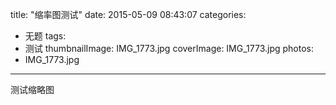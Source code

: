 title: "缩率图测试"
date: 2015-05-09 08:43:07
categories:
- 无题
tags:
- 测试
thumbnailImage: IMG_1773.jpg
coverImage: IMG_1773.jpg
photos:
- IMG_1773.jpg
---

测试缩略图
